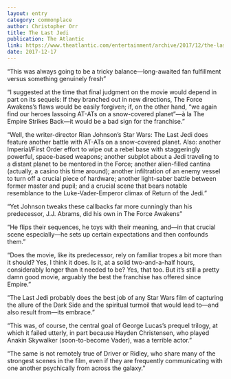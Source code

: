 ```yaml
---
layout: entry
category: commonplace
author: Christopher Orr
title: The Last Jedi
publication: The Atlantic
link: https://www.theatlantic.com/entertainment/archive/2017/12/the-last-jedi-may-be-the-best-star-wars-movie-since-the-empire-strikes-back/548363/
date: 2017-12-17
---
```


“This was always going to be a tricky balance—long-awaited fan fulfillment versus something genuinely fresh”

“I suggested at the time that final judgment on the movie would depend in part on its sequels: If they branched out in new directions, The Force Awakens’s flaws would be easily forgiven; if, on the other hand, “we again find our heroes lassoing AT-ATs on a snow-covered planet”—à la The Empire Strikes Back—it would be a bad sign for the franchise.”

“Well, the writer-director Rian Johnson’s Star Wars: The Last Jedi does feature another battle with AT-ATs on a snow-covered planet. Also: another Imperial/First Order effort to wipe out a rebel base with staggeringly powerful, space-based weapons; another subplot about a Jedi traveling to a distant planet to be mentored in the Force; another alien-filled cantina (actually, a casino this time around); another infiltration of an enemy vessel to turn off a crucial piece of hardware; another light-saber battle between former master and pupil; and a crucial scene that bears notable resemblance to the Luke-Vader-Emperor climax of Return of the Jedi.”

“Yet Johnson tweaks these callbacks far more cunningly than his predecessor, J.J. Abrams, did his own in The Force Awakens”

“He flips their sequences, he toys with their meaning, and—in that crucial scene especially—he sets up certain expectations and then confounds them.”

“Does the movie, like its predecessor, rely on familiar tropes a bit more than it should? Yes, I think it does. Is it, at a solid two-and-a-half hours, considerably longer than it needed to be? Yes, that too. But it’s still a pretty damn good movie, arguably the best the franchise has offered since Empire.”

“The Last Jedi probably does the best job of any Star Wars film of capturing the allure of the Dark Side and the spiritual turmoil that would lead to—and also result from—its embrace.”

“This was, of course, the central goal of George Lucas’s prequel trilogy, at which it failed utterly, in part because Hayden Christensen, who played Anakin Skywalker (soon-to-become Vader), was a terrible actor.”

“The same is not remotely true of Driver or Ridley, who share many of the strongest scenes in the film, even if they are frequently communicating with one another psychically from across the galaxy.”

